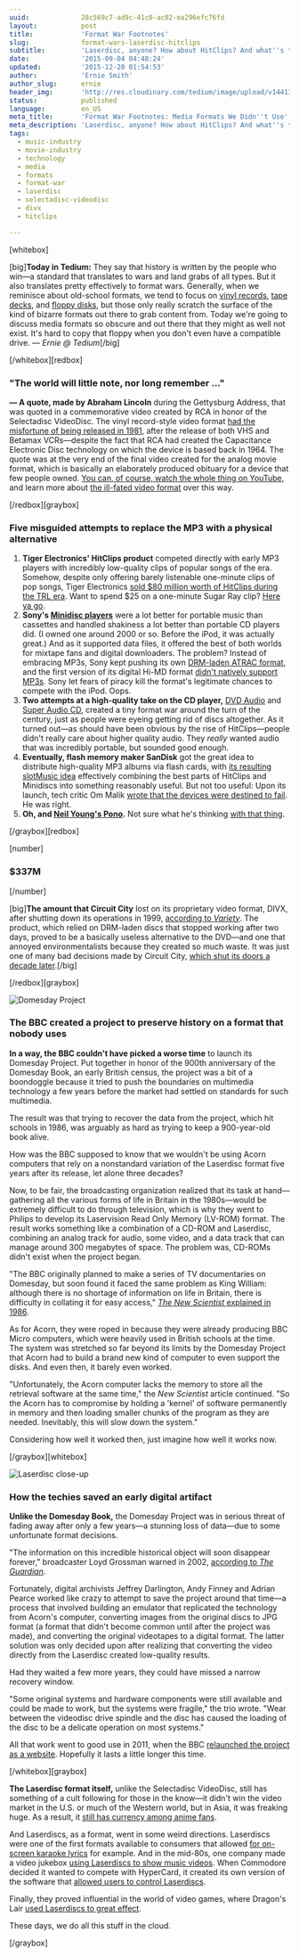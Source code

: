 ```yaml
---
uuid:             28c569c7-ad9c-41c0-ac02-ea296efc76fd
layout:           post
title:            'Format War Footnotes'
slug:             format-wars-laserdisc-hitclips
subtitle:         'Laserdisc, anyone? How about HitClips? And what''s the deal with slotMusic? All these media formats were made for some reason. We''re not sure why.'
date:             '2015-09-04 04:48:24'
updated:          '2015-12-20 01:54:53'
author:           'Ernie Smith'
author_slug:      ernie
header_img:       'http://res.cloudinary.com/tedium/image/upload/v1441341671/rrqg0ckkiko71opybjde'
status:           published
language:         en_US
meta_title:       'Format War Footnotes: Media Formats We Didn''t Use'
meta_description: 'Laserdisc, anyone? How about HitClips? And what''s the deal with slotMusic? All these media formats were made for some reason. We''re not sure why.'
tags:
  - music-industry
  - movie-industry
  - technology
  - media
  - formats
  - format-war
  - laserdisc
  - selectadisc-videodisc
  - divx
  - hitclips

---
```


[whitebox]

[big]**Today in Tedium:** They say that history is written by the people who win—a standard that translates to wars and land grabs of all types. But it also translates pretty effectively to format wars. Generally, when we reminisce about old-school formats, we tend to focus on [vinyl records](http://tedium.co/2015/04/16/soundalike-records-walk-on-the-vinyl-side/), [tape decks](http://tedium.co/2015/08/20/magnetic-tape-revival/), and [floppy disks](http://tedium.co/2015/02/05/office-supply-stores-seventh-circle-of-hell/#fiveoutdatedtechnologyproductsthatofficedepotandstaplesstillsell), but those only really scratch the surface of the kind of bizarre formats out there to grab content from. Today we're going to discuss media formats so obscure and out there that they might as well not exist. It's hard to copy that floppy when you don't even have a compatible drive. *— Ernie @ Tedium*[/big]

[/whitebox][redbox]


### "The world will little note, nor long remember …"


**— A quote, made by Abraham Lincoln** during the Gettysburg Address, that was quoted in a commemorative video created by RCA in honor of the Selectadisc VideoDisc. The vinyl record-style video format [had the misfortune of being released in 1981](http://www.wired.com/2012/03/march-22-1981-rca-selectavision-spins-briefly-into-stores/), after the release of both VHS and Betamax VCRs—despite the fact that RCA had created the Capacitance Electronic Disc technology on which the device is based back in 1964. The quote was at the very end of the final video created for the analog movie format, which is basically an elaborately produced obituary for a device that few people owned. [You can, of course, watch the whole thing on YouTube](https://www.youtube.com/watch?v=wIT7sStctbA&list=PLYGuWwHNhjzNG4TdBL__612wxMNTbrtPJ), and learn more about [the ill-fated video format](http://cedmagic.com/selectavision.html) over this way.

[/redbox][graybox]

### Five misguided attempts to replace the MP3 with a physical alternative

1. **Tiger Electronics' HitClips product** competed directly with early MP3 players with incredibly low-quality clips of popular songs of the era. Somehow, despite only offering barely listenable one-minute clips of pop songs, Tiger Electronics [sold $80 million worth of HitClips during the TRL era](http://www.stereophile.com/news/11335/#I6ljJuJKAOFiMLcv.97). Want to spend $25 on a one-minute Sugar Ray clip? [Here ya go](http://amzn.to/1UpMapd).
2. **Sony's [Minidisc players](http://amzn.to/1EDQmuP)** were a lot better for portable music than cassettes and handled shakiness a lot better than portable CD players did. (I owned one around 2000 or so. Before the iPod, it was actually great.) And as it supported data files, it offered the best of both worlds for mixtape fans and digital downloaders. The problem? Instead of embracing MP3s, Sony kept pushing its own [DRM-laden ATRAC format](https://www.techdirt.com/articles/20070830/094137.shtml), and the first version of its digital Hi-MD format [didn't natively support MP3s](http://www.pocket-lint.com/review/67777-walkman-hi-md-mz-nh700-mp3-audio). Sony let fears of piracy kill the format's legitimate chances to compete with the iPod. Oops.
3. **Two attempts at a high-quality take on the CD player,** [DVD Audio](http://amzn.to/1POcP8A) and [Super Audio CD](http://amzn.to/1UpZk5G), created a tiny format war around the turn of the century, just as people were eyeing getting rid of discs altogether. As it turned out—as should have been obvious by the rise of HitClips—people didn't really care about higher quality audio. They *really* wanted audio that was incredibly portable, but sounded good enough.
4. **Eventually, flash memory maker SanDisk** got the great idea to distribute high-quality MP3 albums via flash cards, with [its resulting slotMusic idea](http://amzn.to/1INnzyI) effectively combining the best parts of HitClips and Minidiscs into something reasonably useful. But not too useful: Upon its launch, tech critic Om Malik [wrote that the devices were destined to fail](https://gigaom.com/2008/09/21/sandisk-slotmusic-cards-are-destined-to-fail/). He was right.
5. **Oh, and [Neil Young's Pono](http://amzn.to/1L7VYKl).** Not sure what he's thinking [with that thing](https://www.yahoo.com/tech/it-was-one-of-kickstarters-most-successful-109496883039.html).

[/graybox][redbox]

[number]
### $337M
[/number]

[big]**The amount that Circuit City** lost on its proprietary video format, DIVX, after shutting down its operations in 1999, [according to *Variety*](http://variety.com/1999/digital/news/divx-hits-stop-button-1117503172/). The product, which relied on DRM-laden discs that stopped working after two days, proved to be a basically useless alternative to the DVD—and one that annoyed environmentalists because they created so much waste. It was just one of many bad decisions made by Circuit City, [which shut its doors a decade later](http://www.nydailynews.com/news/money/circuit-city-closes-doors-good-article-1.368854).[/big]

[/redbox][graybox]

![Domesday Project](http://res.cloudinary.com/tedium/image/upload/v1441341929/fadevhclb0upufzpdwhg.jpg)

### The BBC created a project to preserve history on a format that nobody uses

**In a way, the BBC couldn't have picked a worse time** to launch its Domesday Project. Put together in honor of the 900th anniversary of the Domesday Book, an early British census, the project was a bit of a boondoggle because it tried to push the boundaries on multimedia technology a few years before the market had settled on standards for such multimedia.

The result was that trying to recover the data from the project, which hit schools in 1986, was arguably as hard as trying to keep a 900-year-old book alive.

How was the BBC supposed to know that we wouldn't be using Acorn computers that rely on a nonstandard variation of the Laserdisc format five years after its release, let alone three decades?

Now, to be fair, the broadcasting organization realized that its task at hand—gathering all the various forms of life in Britain in the 1980s—would be extremely difficult to do through television, which is why they went to Philips to develop its Laservision Read Only Memory (LV-ROM) format. The result works something like a combination of a CD-ROM and Laserdisc, combining an analog track for audio, some video, and a data track that can manage around 300 megabytes of space. The problem was, CD-ROMs didn't exist when the project began.

"The BBC originally planned to make a series of TV documentaries on Domesday, but soon found it faced the same problem as King William: although there is no shortage of information on life in Britain, there is difficulty in collating it for easy access," [*The New Scientist* explained in 1986](https://books.google.com/books?id=Dzu3bSDHZIYC&pg=PA26&lpg=PA26&dq=%22LaserVision+Read-Only+Memory&source=bl&ots=Tv1L4kdeT1&sig=Q5wQZmRF0waYCCaroz-EN0i2WZI&hl=en&sa=X&ved=0CCwQ6AEwA2oVChMIvuujnZ3ZxwIVSV4eCh3_dA1C#v=onepage&q=%22LaserVision%20Read-Only%20Memory&f=false).

As for Acorn, they were roped in because they were already producing BBC Micro computers, which were heavily used in British schools at the time. The system was stretched so far beyond its limits by the Domesday Project that Acorn had to build a brand new kind of computer to even support the disks. And even then, it barely even worked.

"Unfortunately, the Acorn computer lacks the memory to store all the retrieval software at the same time," the *New Scientist* article continued. "So the Acorn has to compromise by holding a 'kernel' of software permanently in memory and then loading smaller chunks of the program as they are needed. Inevitably, this will slow down the system."

Considering how well it worked then, just imagine how well it works now. 

[/graybox][whitebox]

![Laserdisc close-up](http://res.cloudinary.com/tedium/image/upload/v1441342063/cxyyzxcmk1q73bffs9qw.jpg)

### How the techies saved an early digital artifact

**Unlike the Domesday Book,** the Domesday Project was in serious threat of fading away after only a few years—a stunning loss of data—due to some unfortunate format decisions.

"The information on this incredible historical object will soon disappear forever," broadcaster Loyd Grossman warned in 2002, [according to *The Guardian*](http://www.theguardian.com/uk/2002/mar/03/research.elearning).

Fortunately, digital archivists Jeffrey Darlington, Andy Finney and Adrian Pearce worked like crazy to attempt to save the project around that time—a process that involved building an emulator that replicated the technology from Acorn's computer, converting images from the original discs to JPG format (a format that didn't become common until after the project was made), and converting the original videotapes to a digital format. The latter solution was only decided upon after realizing that converting the video directly from the Laserdisc created low-quality results.

Had they waited a few more years, they could have missed a narrow recovery window.

"Some original systems and hardware components were still available and could be made to work, but the systems were fragile," the trio wrote. "Wear between the videodisc drive spindle and the disc has caused the loading of the disc to be a delicate operation on most systems."

All that work went to good use in 2011, when the BBC [relaunched the project as a website](http://www.bbc.co.uk/history/domesday). Hopefully it lasts a little longer this time.

[/whitebox][graybox]

**The Laserdisc format itself,** unlike the Selectadisc VideoDisc, still has something of a cult following for those in the know—it didn't win the video market in the U.S. or much of the Western world, but in Asia, it was freaking huge. As a result, it [still has currency among anime fans](http://analoghousou.com/2012/02/04/the-joy-of-laserdiscs/).

And Laserdiscs, as a format, went in some weird directions. Laserdiscs were one of the first formats available to consumers that allowed [for on-screen karaoke lyrics](http://www.livinglanguage.com/blog/2012/02/23/karaoke-a-brief-history-of-the-sing-along/) for example. And in the mid-80s, one company made a video jukebox [using Laserdiscs to show music videos](https://www.youtube.com/watch?v=cb6xn5xkleA). When Commodore decided it wanted to compete with HyperCard, it created its own version of the software that [allowed users to control Laserdiscs](https://www.youtube.com/watch?v=u7KIZQzYSls). 

Finally, they proved influential in the world of video games, where Dragon's Lair [used Laserdiscs to great effect](http://www.arcade-museum.com/game_detail.php?game_id=7647).

These days, we do all this stuff in the cloud.

[/graybox]
